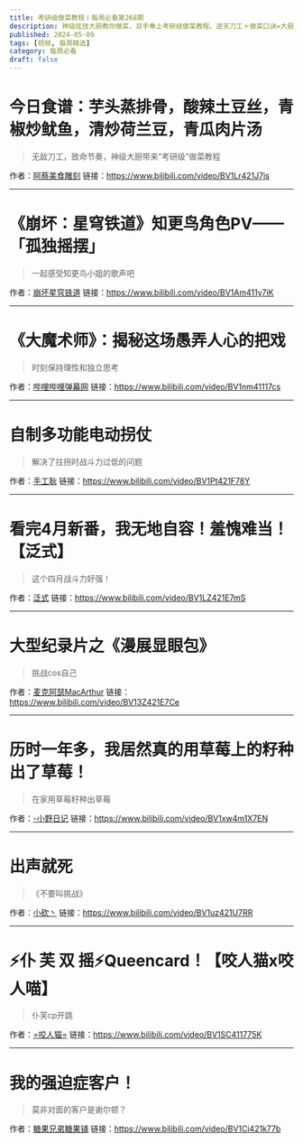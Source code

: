 ```yaml
---
title: 考研级做菜教程丨每周必看第268期
description: 神级炫技大厨教你做菜，双手奉上考研级做菜教程。逆天刀工＋做菜口诀=大厨手艺！
published: 2024-05-09
tags: [视频, 每周精选]
category: 每周必看
draft: false
---
```


# 今日食谱：芋头蒸排骨，酸辣土豆丝，青椒炒鱿鱼，清炒荷兰豆，青瓜肉片汤
> 无敌刀工，致命节奏，神级大厨带来“考研级”做菜教程

作者：[阿蔡美食雕刻](https://space.bilibili.com/472102908)
链接：https://www.bilibili.com/video/BV1Lr421J7js

---

# 《崩坏：星穹铁道》知更鸟角色PV——「孤独摇摆」
> 一起感受知更鸟小姐的歌声吧

作者：[崩坏星穹铁道](https://space.bilibili.com/1340190821)
链接：https://www.bilibili.com/video/BV1Am411y7iK

---

# 《大魔术师》：揭秘这场愚弄人心的把戏
> 时刻保持理性和独立思考

作者：[哔哩哔哩弹幕网](https://space.bilibili.com/8047632)
链接：https://www.bilibili.com/video/BV1nm41117cs

---

# 自制多功能电动拐仗
> 解决了拄拐时战斗力过低的问题

作者：[手工耿](https://space.bilibili.com/280793434)
链接：https://www.bilibili.com/video/BV1Pt421F78Y

---

# 看完4月新番，我无地自容！羞愧难当！【泛式】
> 这个四月战斗力好强！

作者：[泛式](https://space.bilibili.com/63231)
链接：https://www.bilibili.com/video/BV1LZ421E7mS

---

# 大型纪录片之《漫展显眼包》
> 挑战cos自己

作者：[麦克阿瑟MacArthur](https://space.bilibili.com/3546588595096095)
链接：https://www.bilibili.com/video/BV13Z421E7Ce

---

# 历时一年多，我居然真的用草莓上的籽种出了草莓！
> 在家用草莓籽种出草莓

作者：[-小野日记](https://space.bilibili.com/3493145044061148)
链接：https://www.bilibili.com/video/BV1xw4m1X7EN

---

# 出声就死
> 《不要叫挑战》

作者：[小砍丶](https://space.bilibili.com/3946987)
链接：https://www.bilibili.com/video/BV1uz421U7RR

---

# ⚡️仆 芙 双 摇⚡️Queencard！【咬人猫x咬人喵】
> 仆芙cp开跳

作者：[=咬人猫=](https://space.bilibili.com/116683)
链接：https://www.bilibili.com/video/BV1SC411775K

---

# 我的强迫症客户！
> 莫非对面的客户是谢尔顿？

作者：[糖果兄弟糖果铺](https://space.bilibili.com/495958495)
链接：https://www.bilibili.com/video/BV1Ci421k77b

